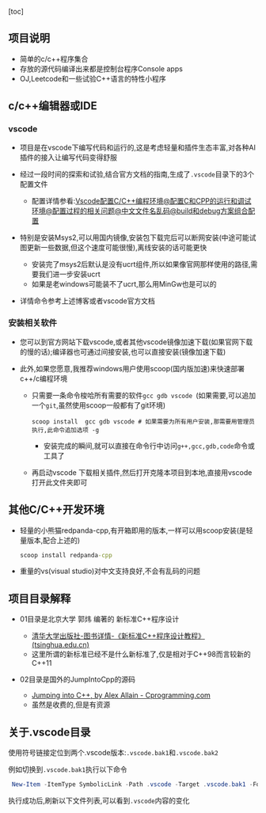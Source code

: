 [toc]



## 项目说明

- 简单的c/c++程序集合
- 存放的源代码编译出来都是控制台程序Console apps
- OJ,Leetcode和一些试验C++语言的特性小程序

## c/c++编辑器或IDE

### vscode

- 项目是在vscode下编写代码和运行的,这是考虑轻量和插件生态丰富,对各种AI插件的接入让编写代码变得舒服
- 经过一段时间的探索和试验,结合官方文档的指南,生成了`.vscode`目录下的3个配置文件
  - 配置详情参看:[Vscode配置C/C++编程环境@配置C和CPP的运行和调试环境@配置过程的相关问题@中文文件名乱码@build和debug方案组合配置](https://blog.csdn.net/xuchaoxin1375/article/details/138172679)

- 特别是安装Msys2,可以用国内镜像,安装包下载完后可以断网安装(中途可能试图更新一些数据,但这个速度可能很慢),离线安装的话可能更快
  - 安装完了msys2后默认是没有ucrt组件,所以如果像官网那样使用的路径,需要我们进一步安装ucrt
  - 如果是老windows可能装不了ucrt,那么用MinGw也是可以的
- 详情命令参考上述博客或者vscode官方文档

### 安装相关软件

- 您可以到官方网站下载vscode,或者其他vscode镜像加速下载(如果官网下载的慢的话);编译器也可通过间接安装,也可以直接安装(镜像加速下载)

- 此外,如果您愿意,我推荐windows用户使用scoop(国内版加速)来快速部署c++/c编程环境

  - 只需要一条命令梭哈所有需要的软件`gcc gdb vscode `(如果需要,可以追加一个`git`,虽然使用scoop一般都有了git环境)

    ```
    scoop install  gcc gdb vscode # 如果需要为所有用户安装,那需要用管理员执行,此命令追加选项 -g
    ```

    - 安装完成的瞬间,就可以直接在命令行中访问`g++,gcc,gdb,code`命令或工具了

  - 再启动vscode 下载相关插件,然后打开克隆本项目到本地,直接用vscode打开此文件夹即可

## 其他C/C++开发环境

- 轻量的小熊猫redpanda-cpp,有开箱即用的版本,一样可以用scoop安装(是轻量版本,配合上述的)

  ```cmd
  scoop install redpanda-cpp
  ```

- 重量的vs(visual studio)对中文支持良好,不会有乱码的问题

## 项目目录解释

- 01目录是北京大学 郭炜 编著的 新标准C++程序设计
  - [清华大学出版社-图书详情-《新标准C++程序设计教程》 (tsinghua.edu.cn)](http://www.tup.tsinghua.edu.cn/bookscenter/book_04562004.html)
  - 这里所谓的新标准已经不是什么新标准了,仅是相对于C++98而言较新的C++11

- 02目录是国外的JumpIntoCpp的源码
  - [Jumping into C++, by Alex Allain - Cprogramming.com](https://www.cprogramming.com/c++book/?inl=bg1)
  - 虽然是收费的,但是有资源

## 关于.vscode目录

使用符号链接定位到两个.vscode版本:`.vscode.bak1`和`.vscode.bak2`

例如切换到`.vscode.bak1`执行以下命令

```powershell
 New-Item -ItemType SymbolicLink -Path .vscode -Target .vscode.bak1 -Force -Verbose
```

执行成功后,刷新以下文件列表,可以看到`.vscode`内容的变化

